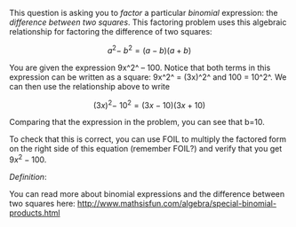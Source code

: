 This question is asking you to *factor* a particular
*binomial* expression: the *difference between two squares*. This
factoring problem uses this algebraic relationship for factoring the
difference of two squares:

$$a^{2} - \ b^{2} = (a - b)(a + b)$$

You are given the expression 9x^2^ – 100. Notice that both terms in this
expression can be written as a square: 9x^2^ = (3x)^2^ and 100 = 10^2^.
We can then use the relationship above to write

$${(3x)}^{2} - \ 10^{2} = (3x - 10)(3x + 10)$$

Comparing that the expression in the problem, you can see that b=10.

To check that this is correct, you can use FOIL to multiply the factored
form on the right side of this equation (remember FOIL?) and verify that
you get $9x^2 - 100$.

*Definition*:

You can read more about binomial expressions and the difference between  
two squares here:
<http://www.mathsisfun.com/algebra/special-binomial-products.html>
